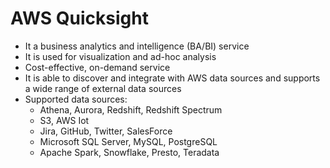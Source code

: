 # AWS Quicksight

- It a business analytics and intelligence (BA/BI) service
- It is used for visualization and ad-hoc analysis
- Cost-effective, on-demand service
- It is able to discover and integrate with AWS data sources and supports a wide range of external data sources
- Supported data sources:
    - Athena, Aurora, Redshift, Redshift Spectrum
    - S3, AWS Iot
    - Jira, GitHub, Twitter, SalesForce
    - Microsoft SQL Server, MySQL, PostgreSQL
    - Apache Spark, Snowflake, Presto, Teradata
